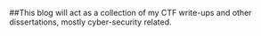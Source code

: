 ##This blog will act as a collection of my CTF write-ups and other dissertations, mostly cyber-security related.
